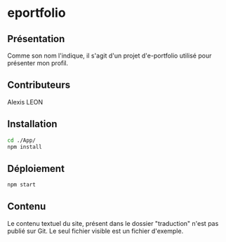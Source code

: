 # eportfolio

## Présentation
Comme son nom l'indique, il s'agit d'un projet d'e-portfolio utilisé pour présenter mon profil.

## Contributeurs
Alexis LEON

## Installation
```bash
cd ./App/
npm install
```

## Déploiement
```bash
npm start
```

## Contenu
Le contenu textuel du site, présent dans le dossier "traduction" n'est pas publié sur Git.
Le seul fichier visible est un fichier d'exemple.